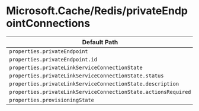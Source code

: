 # Microsoft.Cache/Redis/privateEndpointConnections

| Default Path | Alias |
|---|---|
| `properties.privateEndpoint` | `Microsoft.Cache/redis/privateEndpointConnections/privateEndpoint` |
| `properties.privateEndpoint.id` | `Microsoft.Cache/redis/privateEndpointConnections/privateEndpoint.id` |
| `properties.privateLinkServiceConnectionState` | `Microsoft.Cache/redis/privateEndpointConnections/privateLinkServiceConnectionState` |
| `properties.privateLinkServiceConnectionState.status` | `Microsoft.Cache/redis/privateEndpointConnections/privateLinkServiceConnectionState.status` |
| `properties.privateLinkServiceConnectionState.description` | `Microsoft.Cache/redis/privateEndpointConnections/privateLinkServiceConnectionState.description` |
| `properties.privateLinkServiceConnectionState.actionsRequired` | `Microsoft.Cache/redis/privateEndpointConnections/privateLinkServiceConnectionState.actionsRequired` |
| `properties.provisioningState` | `Microsoft.Cache/redis/privateEndpointConnections/provisioningState` |

